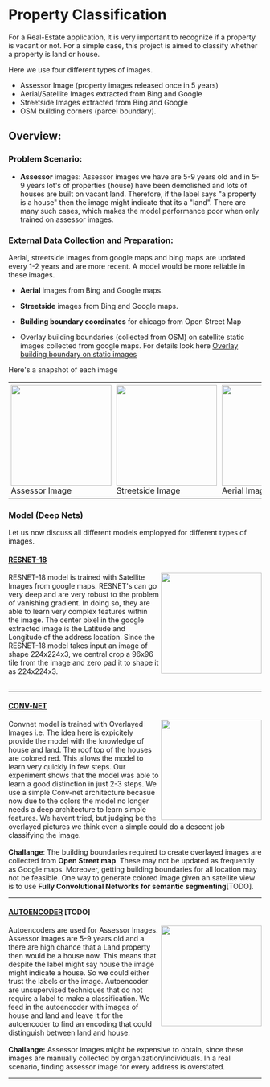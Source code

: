 #  Property Classification


For a Real-Estate application, it is very important to recognize if a property is vacant or not. For a simple case, 
this project is aimed to classify whether a property is land or house.  

Here we use four different types of images.

* Assessor Image (property images released once in 5 years)
* Aerial/Satellite Images extracted from Bing and Google
* Streetside Images extracted from Bing and Google 
* OSM building corners (parcel boundary).



## Overview:

### Problem Scenario: 

* **Assessor** images: Assessor images we have are 5-9 years old and in 5-9 years lot's of properties (house) have been demolished and lots of houses are built on vacant land. Therefore, if the label says "a property is a house" then the image might indicate that its a "land". There are many such cases, which makes the model performance poor when only trained on 
assessor images.  

### External Data Collection and Preparation:

Aerial, streetside images from google maps and bing maps are updated every 1-2 years and are more recent. A model would be more reliable in these images.

  * **Aerial** images from Bing and Google maps.
  * **Streetside** images from Bing and Google maps.
  * **Building boundary coordinates** for chicago from Open Street Map
    
  * Overlay building boundaries (collected from OSM) on satellite static images collected from google maps. For details look here [Overlay building boundary on static images](https://github.com/Sardhendu/PropertyClassification/tree/master/semantic_segmentation)    

Here's a snapshot of each image


<div id="image-table">
    <table>
	    <tr>
    	    <td style="padding:5px">
        	    <img src="https://github.com/Sardhendu/PropertyClassification/blob/master/images/assessor.png" width="200" height="200"><figcaption>Assessor Image</figcaption>
      	    </td>
            <td style="padding:5px">
            	<img src="https://github.com/Sardhendu/PropertyClassification/blob/master/images/streetside.jpg" width="200" height="200"><figcaption>Streetside Image</figcaption>
             </td>
            <td style="padding:5px">
            	<img src="https://github.com/Sardhendu/PropertyClassification/blob/master/images/aerial.png" width="200" height="200"><figcaption>Aerial Image</figcaption>
             </td>
             <td style="padding:5px">
            	<img src="https://github.com/Sardhendu/PropertyClassification/blob/master/images/overlayed.jpg" width="200" height="200"><figcaption>Overlayed Image</figcaption>
             </td>
        </tr>
    </table>
</div>


### Model (Deep Nets) 
Let us now discuss all different models emplopyed for different types of images.

#### [RESNET-18](https://github.com/Sardhendu/PropertyClassification/blob/master/conv_net/resnet.py)

<div id="wrapper">
    <div class="twoColumn">
        <img align="right" width="200" height="200" src="https://github.com/Sardhendu/PropertyClassification/blob/master/images/zeropad_aerial.png">
    </div>
    <div class="twoColumn">
         <p>
            RESNET-18 model is trained with Satellite Images from google maps. RESNET's can go very deep and are very robust to the problem of vanishing gradient. In doing so, they are able to learn very complex features within the image. The center pixel in the google extracted image is the Latitude and Longitude of the address location. Since the RESNET-18 model takes input an image of shape 224x224x3, we central crop a 96x96 tile from the image and zero pad it to shape it as 224x224x3. <br><br>
         </p>
    </div>
</div>

--------------

#### [CONV-NET](https://github.com/Sardhendu/PropertyClassification/blob/master/conv_net/convnet.py)

<div id="wrapper">
    <div class="twoColumn">
        <img align="right" width="200" height="200" src="https://github.com/Sardhendu/PropertyClassification/blob/master/images/zeropad_overlayed.png">
    </div>
    <div class="twoColumn">
         <p>
            Convnet model is trained with Overlayed Images i.e. The idea here is expicitely provide the model with 
            the knowledge of house and land. The roof top of the houses are colored red. This allows the model to 
            learn very quickly in few steps. Our experiment shows that the model was able to learn a good distinction in just 2-3 steps. We use a simple Conv-net architecture becasue now due to the colors the model no longer needs
             a deep architecture to learn simple features. We havent tried, but judging be the overlayed pictures we 
             think even a simple could do a descent job classifying the image.<br><br><b>Challange</b>: The building 
             boundaries required to create overlayed images are collected from <b>Open Street map</b>. These may not 
             be updated as frequently as Google maps. Moreover, getting building boundaries for all location may not 
             be feasible. One way to generate colored image given an satellite view is to use <b>Fully 
             Convolutional Networks for semantic segmenting</b>[TODO]. <br>     
         </p>
    </div>
</div>
    
---------------

#### [AUTOENCODER]() [TODO]

<div id="wrapper">
    <div class="twoColumn">
        <img align="right" width="200" height="200" src="https://github.com/Sardhendu/PropertyClassification/blob/master/images/assessor2.png">
    </div>
    <div class="twoColumn">
         <p>
            Autoencoders are used for Assessor Images. Assessor images are 5-9 years old and a there are high chance 
            that a Land property then would be a house now. This means that despite the label might say house the image
             might indicate a house. So we could either trust the labels or the image. Autoencoder are unsupervised 
             techniques that do not require a label to make a classification. We feed in the autoencoder with images 
             of house and land and leave it for the autoencoder to find an encoding that could distinguish between 
             land and house. <br><br><b>Challange:</b> Assessor images might be expensive to obtain, since these 
             images are manually collected by organization/individuals. In a real scenario, finding assessor image 
             for every address is overstated.<br>    
         </p>
    </div>
</div>

--------


